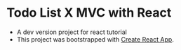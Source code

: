 # Todo List X MVC with React

- A dev version project for react tutorial
- This project was bootstrapped with [Create React App](https://github.com/facebook/create-react-app).
